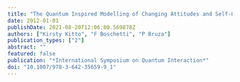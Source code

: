 ```yaml
---
title: "The Quantum Inspired Modelling of Changing Attitudes and Self-Organising Societies"
date: 2012-01-01
publishDate: 2021-08-20T12:06:00.569878Z
authors: ["Kirsty Kitto", "F Boschetti", "P Bruza"]
publication_types: ["2"]
abstract: ""
featured: false
publication: "*International Symposium on Quantum Interaction*"
doi: "10.1007/978-3-642-35659-9_1"
---
```


